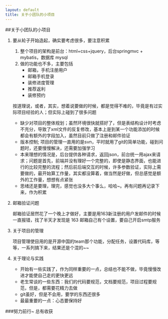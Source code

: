 ```yaml
---
layout: default
title: 关于小团队的小项目
---
```


##关于小团队的小项目
1. 要从轮子开始造起，确实要考虑很多，要注意积累
	1. 整个项目的架构是前台：html+css+jquery，后台springmvc + mybatis，数据库 mysql
	2. 做的功能也不多，主要包括
		* 邮箱，手机注册用户 
		* 邮箱手机登录 
		* 装修进度管理 
		* 推荐返利 
		* 装修预约
		
	按道理说，或者，其实，想着说要做的时候，都是觉得不难的，毕竟是有过实际项目经验的人；但实际上碰到了很多问题

	+ 缺少对项目的整体规划；虽然环境很快就搭好了，但是表结构设计时考虑不充分，导致了xml文件的反复修改，基本上是到某一个功能添加的时候都会有额外的字段加入，虽然目前只做了注册和邮件验证
	+ 版本控制; 项目的管理一直用的是svn，平时就用了git的简单功能，碰到问题时，还要慢慢解决，还需要加强学习
	+ 本来理想的情况是，后台提供各种请求，返回json，前台统一用ajax来请求；问题是首先，前端并没有理好一个完整的，即使是静态界面，也能进行的比较完整的流程；然后前后端交互的时候，许多参数验证，实际上需要做的，最开始算工作量，其实都没算着，做当然是好做，但总感觉是额外的工作量，想想有点紧张
	+ 思绪还是要理，理完，感觉也没多大个事么，哈哈~。再有问题再记录下来，作为积累
2. 邮箱验证问题

	 邮箱验证居然花了一个晚上才做好，主要是用163新注册的用户发邮件的时候一直报错，找了半天才发现是 163 邮箱自己有个设置，要自己开启smtp服务
3. 关于项目的管理

	项目管理使目用的是开源中国的team那个功能，分配任务，设置代码库，等等，一系列搞下来，结果还是个混的~~
6. 关于理论与实践
	* 开始有一些实践了，作为同样重要的一点，总结也不能不做，毕竟慢慢改进才能使自己走的更快更远
	* 老生常谈的一些东西：我们的代码要规范，文档要规范，项目过程要规范，但是，都需要花精力去做
	*  git虽好，但是不会用，要学的东西还很多
	*  最最重要的一点：心态要保持好

###努力前行~ 总有收获